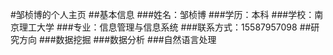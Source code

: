 #邹桢博的个人主页
##基本信息
###姓名：邹桢博
###学历：本科
###学校：南京理工大学
###专业：信息管理与信息系统
###联系方式：15587957098
##研究方向
###数据挖掘
###数据分析
###自然语言处理
